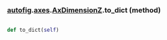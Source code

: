 ### [autofig](autofig.md).[axes](autofig.axes.md).[AxDimensionZ](autofig.axes.AxDimensionZ.md).to_dict (method)


```py

def to_dict(self)

```


